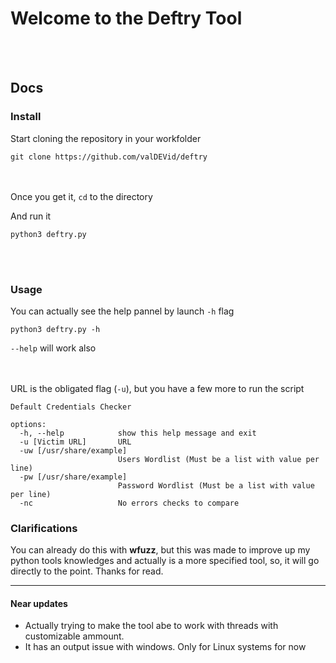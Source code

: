 # Welcome to the Deftry Tool
<br></br>

## Docs

### Install
Start cloning the repository in your workfolder

```
git clone https://github.com/valDEVid/deftry
```

<br></br>
Once you get it, `cd` to the directory

And run it
```
python3 deftry.py
```

<br></br>
### Usage

You can actually see the help pannel by launch `-h` flag
```
python3 deftry.py -h
```
`--help` will work also 

<br></br>
URL is the obligated flag (`-u`), but you have a few more to run the script 

```
Default Credentials Checker

options:
  -h, --help            show this help message and exit
  -u [Victim URL]       URL
  -uw [/usr/share/example]
                        Users Wordlist (Must be a list with value per line)
  -pw [/usr/share/example]
                        Password Wordlist (Must be a list with value per line)
  -nc                   No errors checks to compare
```

### Clarifications

You can already do this with **wfuzz**, but this was made to improve up my python tools knowledges and actually is a more specified tool, so, it will go directly to the point.
Thanks for read.

---

#### Near updates

* Actually trying to make the tool abe to work with threads with customizable ammount.
* It has an output issue with windows. Only for Linux systems for now

